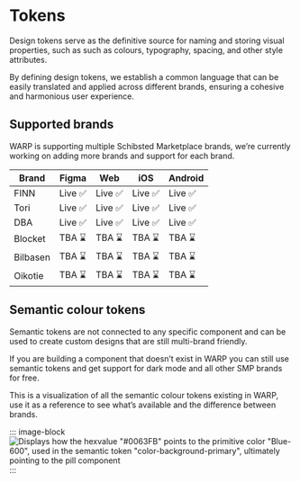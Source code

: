 # Tokens
Design tokens serve as the definitive source for naming and storing visual properties, such as such as colours, typography, spacing, and other style attributes.

By defining design tokens, we establish a common language that can be easily translated and applied across different brands, ensuring a cohesive and harmonious user experience.

## Supported brands
WARP is supporting multiple Schibsted Marketplace brands, we’re currently working on adding more brands and support for each brand.

<!--- 
TODO
Add token support status on brands: https://nmp-jira.atlassian.net/browse/WARP-591
(dtalakoubi404 - Sep 30 2024)
-->

| Brand       | Figma       | Web         | iOS         | Android     |
| ----------- | ----------- | ----------- | ----------- | ----------- |   
| FINN        | Live ✅     | Live ✅     | Live ✅     | Live ✅     |
| Tori        | Live ✅     | Live ✅     | Live ✅     | Live ✅     |
| DBA         | Live ✅     | Live ✅     | Live ✅     | Live ✅     |
| Blocket     | TBA ⌛      | TBA ⌛      | TBA ⌛      | TBA ⌛      |
| Bilbasen    | TBA ⌛      | TBA ⌛      | TBA ⌛      | TBA ⌛      |
| Oikotie     | TBA ⌛      | TBA ⌛      | TBA ⌛      | TBA ⌛      |

## Semantic colour tokens
Semantic tokens are not connected to any specific component and can be used to create custom designs that are still multi-brand friendly.

If you are building a component that doesn’t exist in WARP you can still use semantic tokens and get support for dark mode and all other SMP brands for free.

This is a visualization of all the semantic colour tokens existing in WARP, use it as a reference to see what’s available and the difference between brands.

::: image-block
![Displays how the hexvalue "#0063FB" points to the primitive color "Blue-600", used in the semantic token "color-background-primary", ultimately pointing to the pill component](/foundations/design-token-structure.png)
:::
